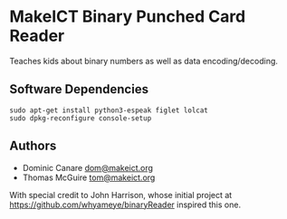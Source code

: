 # MakeICT Binary Punched Card Reader

Teaches kids about binary numbers as well as data encoding/decoding.

## Software Dependencies ##
    sudo apt-get install python3-espeak figlet lolcat
    sudo dpkg-reconfigure console-setup

## Authors ##
* Dominic Canare <dom@makeict.org>
* Thomas McGuire <tom@makeict.org>

With special credit to John Harrison, whose initial project at https://github.com/whyameye/binaryReader inspired this one.
